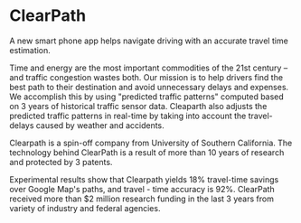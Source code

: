 ClearPath
=========

A new smart phone app helps navigate driving with an accurate travel time estimation.

Time and energy are the most important commodities of the 21st century – and traffic congestion wastes both. Our mission is to help drivers find the best path to their destination and avoid unnecessary delays and expenses. We accomplish this by using "predicted traffic patterns" computed based on 3 years of historical traffic sensor data. Cleaparth also adjusts the predicted traffic patterns in real-time by taking into account the travel-delays caused by weather and accidents.

Clearpath is a spin-off company from University of Southern California. The technology behind ClearPath is a result of more than 10 years of research and protected by 3 patents.

Experimental results show that Clearpath yields 18% travel-time savings over Google Map's paths, and travel - time accuracy is 92%. ClearPath received more than $2 million research funding in the last 3 years from variety of industry and federal agencies.
